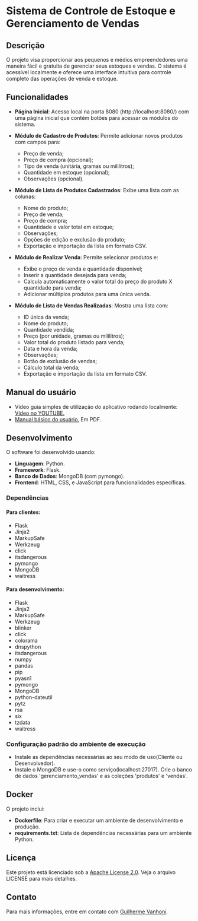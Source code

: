 # Sistema de Controle de Estoque e Gerenciamento de Vendas

## Descrição

O projeto visa proporcionar aos pequenos e médios empreendedores uma maneira fácil e gratuita de gerenciar seus estoques e vendas. O sistema é acessível localmente e oferece uma interface intuitiva para controle completo das operações de venda e estoque.

## Funcionalidades

- **Página Inicial**: Acesso local na porta 8080 (http://localhost:8080/) com uma página inicial que contém botões para acessar os módulos do sistema.


- **Módulo de Cadastro de Produtos**: Permite adicionar novos produtos com campos para:
  - Preço de venda;
  - Preço de compra (opcional);
  - Tipo de venda (unitária, gramas ou mililitros);
  - Quantidade em estoque (opcional);
  - Observações (opcional).


- **Módulo de Lista de Produtos Cadastrados**: Exibe uma lista com as colunas:
  - Nome do produto;
  - Preço de venda;
  - Preço de compra;
  - Quantidade e valor total em estoque;
  - Observações;
  - Opções de edição e exclusão do produto;
  - Exportação e importação da lista em formato CSV.


- **Módulo de Realizar Venda**: Permite selecionar produtos e:
  - Exibe o preço de venda e quantidade disponível;
  - Inserir a quantidade desejada para venda;
  - Calcula automaticamente o valor total do preço do produto X quantidade para venda;
  - Adicionar múltiplos produtos para uma única venda.


- **Módulo de Lista de Vendas Realizadas**: Mostra uma lista com:
  - ID única da venda;
  - Nome do produto;
  - Quantidade vendida;
  - Preço (por unidade, gramas ou mililitros);
  - Valor total do produto listado para venda;
  - Data e hora da venda;
  - Observações;
  - Botão de exclusão de vendas;
  - Cálculo total da venda;
  - Exportação e importação da lista em formato CSV.

## Manual do usuário

- Vídeo guia simples de utilização do aplicativo rodando localmente: [Vídeo no YOUTUBE.](https://youtu.be/j1UxKJodvNo)
- [Manual básico do usuário.](Manual.pdf) Em PDF.

## Desenvolvimento

O software foi desenvolvido usando:
- **Linguagem**: Python.
- **Framework**: Flask.
- **Banco de Dados**: MongoDB (com pymongo).
- **Frontend**: HTML, CSS, e JavaScript para funcionalidades específicas.

### Dependências

#### Para clientes:

- Flask
- Jinja2
- MarkupSafe
- Werkzeug
- click
- itsdangerous
- pymongo
- MongoDB 
- waitress

#### Para desenvolvimento:

- Flask
- Jinja2
- MarkupSafe
- Werkzeug
- blinker
- click
- colorama
- dnspython
- itsdangerous
- numpy
- pandas
- pip
- pyasn1
- pymongo
- MongoDB
- python-dateutil
- pytz
- rsa
- six
- tzdata
- waitress

### Configuração padrão do ambiente de execução

- Instale as dependências necessárias ao seu modo de uso(Cliente ou Desenvolvedor).
- Instale o MongoDB e use-o como serviço(localhost:27017). Crie o banco de dados 'gerenciamento_vendas' e as coleções 'produtos' e 'vendas'.

## Docker

O projeto inclui:
- **Dockerfile**: Para criar e executar um ambiente de desenvolvimento e produção.
- **requirements.txt**: Lista de dependências necessárias para um ambiente Python.

## Licença

Este projeto está licenciado sob a [Apache License 2.0](LICENSE.txt). Veja o arquivo LICENSE para mais detalhes.

## Contato

Para mais informações, entre em contato com [Guilherme Vanhoni](mailto:guivnh@gmail.com).